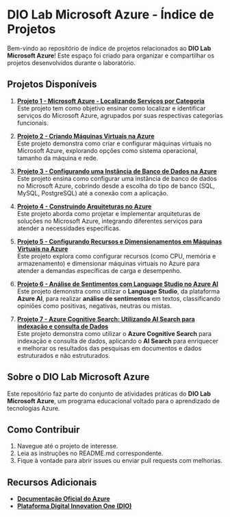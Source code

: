 # DIO Lab Microsoft Azure - Índice de Projetos

Bem-vindo ao repositório de índice de projetos relacionados ao **DIO Lab Microsoft Azure**! Este espaço foi criado para organizar e compartilhar os projetos desenvolvidos durante o laboratório.

## Projetos Disponíveis

1. [**Projeto 1 - Microsoft Azure - Localizando Serviços por Categoria**](./projeto1/README.md)  
   Este projeto tem como objetivo ensinar como localizar e identificar serviços do Microsoft Azure, agrupados por suas respectivas categorias funcionais.

2. [**Projeto 2 - Criando Máquinas Virtuais na Azure**](./projeto2/README.md)  
   Este projeto demonstra como criar e configurar máquinas virtuais no Microsoft Azure, explorando opções como sistema operacional, tamanho da máquina e rede.

3. [**Projeto 3 - Configurando uma Instância de Banco de Dados na Azure**](./projeto3/README.md)  
   Este projeto ensina como configurar uma instância de banco de dados no Microsoft Azure, cobrindo desde a escolha do tipo de banco (SQL, MySQL, PostgreSQL) até a conexão com a aplicação.

4. [**Projeto 4 - Construindo Arquiteturas no Azure**](./projeto4/README.md)  
   Este projeto aborda como projetar e implementar arquiteturas de soluções no Microsoft Azure, integrando diferentes serviços para atender a necessidades específicas.

5. [**Projeto 5 - Configurando Recursos e Dimensionamentos em Máquinas Virtuais na Azure**](./projeto5/README.md)  
   Este projeto explora como configurar recursos (como CPU, memória e armazenamento) e dimensionar máquinas virtuais no Azure para atender a demandas específicas de carga e desempenho.

6. [**Projeto 6 - Análise de Sentimentos com Language Studio no Azure AI**](./projeto6/README.md)  
   Este projeto demonstra como utilizar o **Language Studio**, da plataforma **Azure AI**, para realizar **análise de sentimentos** em textos, classificando opiniões como positivas, negativas, neutras ou mistas.

7. [**Projeto 7 - Azure Cognitive Search: Utilizando AI Search para indexação e consulta de Dados**](./projeto7/README.md)  
   Este projeto demonstra como utilizar o **Azure Cognitive Search** para indexação e consulta de dados, aplicando o **AI Search** para enriquecer e melhorar os resultados das pesquisas em documentos e dados estruturados e não estruturados.

## Sobre o DIO Lab Microsoft Azure

Este repositório faz parte do conjunto de atividades práticas do **DIO Lab Microsoft Azure**, um programa educacional voltado para o aprendizado de tecnologias Azure.

## Como Contribuir

1. Navegue até o projeto de interesse.
2. Leia as instruções no README.md correspondente.
3. Fique à vontade para abrir issues ou enviar pull requests com melhorias.

## Recursos Adicionais

- [**Documentação Oficial do Azure**](https://learn.microsoft.com/azure/)
- [**Plataforma Digital Innovation One (DIO)**](https://www.dio.me/)
